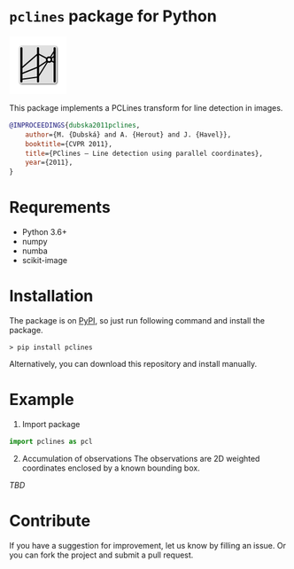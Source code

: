 # `pclines` package for Python

![pclines](doc/pclines.svg)

This package implements a PCLines transform for line detection in images.

```bibtex
@INPROCEEDINGS{dubska2011pclines,
    author={M. {Dubská} and A. {Herout} and J. {Havel}},
    booktitle={CVPR 2011},
    title={PClines — Line detection using parallel coordinates},
    year={2011},
}
```

# Requrements

* Python 3.6+
* numpy
* numba
* scikit-image

# Installation

The package is on [PyPI](https://pypi.org/project/pclines/), so just run following command and install the package.

```shell
> pip install pclines
```

Alternatively, you can download this repository and install manually.


# Example

1. Import package

```python
import pclines as pcl
```

2. Accumulation of observations
The observations are 2D weighted coordinates enclosed by a known bounding box.

*TBD*



# Contribute

If you have a suggestion for improvement, let us know by filling an issue. Or you can fork the project and submit a pull request.

